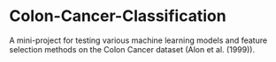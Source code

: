 # Colon-Cancer-Classification

A mini-project for testing various machine learning models and feature selection methods on the Colon Cancer dataset (Alon et al. (1999)).
